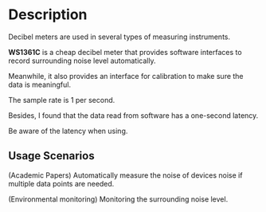 # Description
Decibel meters are used in several types of measuring instruments. 

**WS1361C** is a cheap decibel meter that provides software interfaces to record surrounding noise level automatically.

Meanwhile, it also provides an interface for calibration to make sure the data is meaningful. 

The sample rate is 1 per second.

Besides, I found that the data read from software has a one-second latency. 

Be aware of the latency when using.

## Usage Scenarios

(Academic Papers) Automatically measure the noise of devices noise if multiple data points are needed.

(Environmental monitoring) Monitoring the surrounding noise level.
